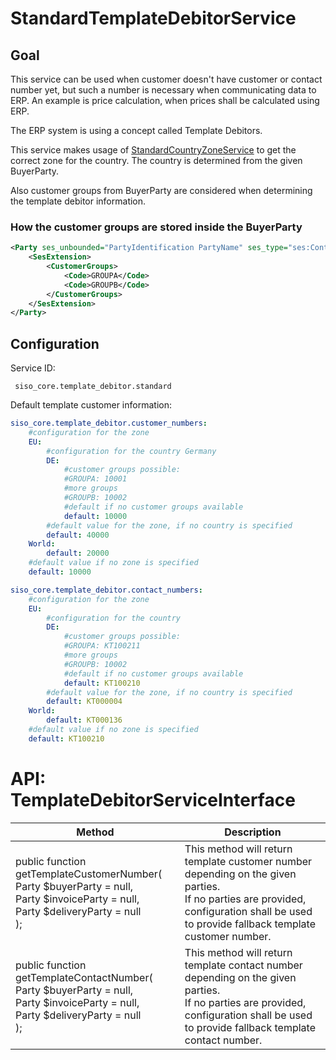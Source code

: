 # StandardTemplateDebitorService

## Goal

This service can be used when customer doesn't have customer or contact number yet, but such a number is necessary when communicating data to ERP. An example is price calculation, when prices shall be calculated using ERP.

The ERP system is using a concept called Template Debitors.

This service makes usage of [StandardCountryZoneService](standardcountryzoneservice.md) to get the correct zone for the country. The country is determined from the given BuyerParty.

Also customer groups from BuyerParty are considered when determining the template debitor information.

### How the customer groups are stored inside the BuyerParty

``` xml
<Party ses_unbounded="PartyIdentification PartyName" ses_type="ses:Contact" ses_tree="SesExtension">
    <SesExtension>
        <CustomerGroups>
            <Code>GROUPA</Code>
            <Code>GROUPB</Code>
        </CustomerGroups>
    </SesExtension>
</Party> 
```

## Configuration

Service ID:

``` 
 siso_core.template_debitor.standard
```

Default template customer information:

``` yaml
siso_core.template_debitor.customer_numbers:
    #configuration for the zone
    EU:
        #configuration for the country Germany
        DE:
            #customer groups possible:
            #GROUPA: 10001
            #more groups
            #GROUPB: 10002
            #default if no customer groups available
            default: 10000
        #default value for the zone, if no country is specified
        default: 40000
    World:
        default: 20000
    #default value if no zone is specified
    default: 10000

siso_core.template_debitor.contact_numbers:
    #configuration for the zone
    EU:
        #configuration for the country
        DE:
            #customer groups possible:
            #GROUPA: KT100211
            #more groups
            #GROUPB: 10002
            #default if no customer groups available
            default: KT100210
        #default value for the zone, if no country is specified
        default: KT000004
    World:
        default: KT000136
    #default value if no zone is specified
    default: KT100210
```

# API: TemplateDebitorServiceInterface

|Method|Description|
|--- |--- |
|public function getTemplateCustomerNumber(</br> Party $buyerParty = null,</br> Party $invoiceParty = null,</br> Party $deliveryParty = null</br>);|This method will return template customer number depending on the given parties.</br>If no parties are provided, configuration shall be used to provide fallback template customer number.|
|public function getTemplateContactNumber(</br> Party $buyerParty = null,</br> Party $invoiceParty = null,</br> Party $deliveryParty = null</br>);|This method will return template contact number depending on the given parties.</br>If no parties are provided, configuration shall be used to provide fallback template contact number.|
